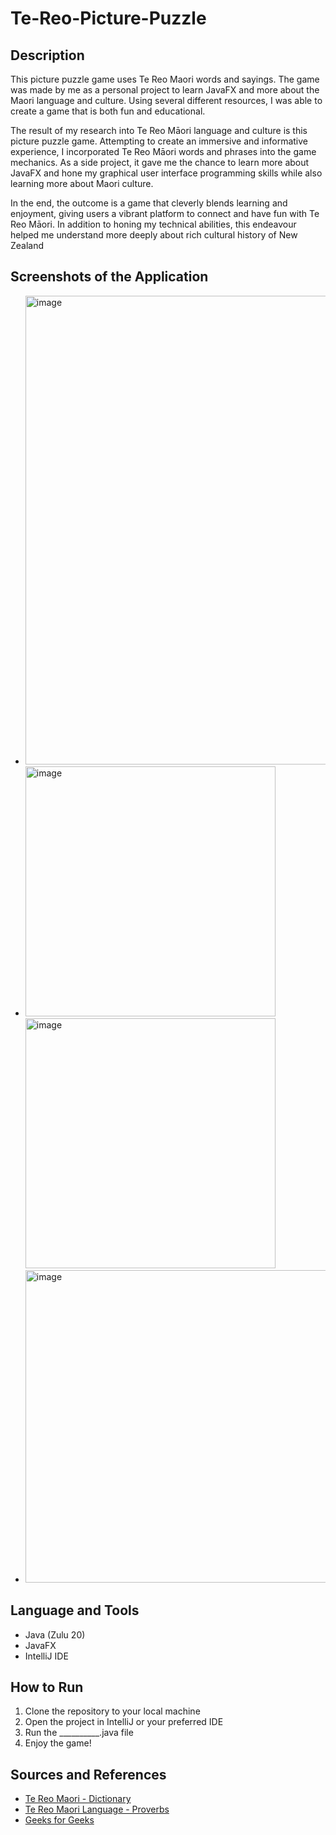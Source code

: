 # Te-Reo-Picture-Puzzle 

## Description 
This picture puzzle game uses Te Reo Maori words and sayings. The game was made by me as a personal project to learn JavaFX and more about the Maori language and culture. Using several different resources, I was able to create a game that is both fun and educational.

The result of my research into Te Reo Māori language and culture is this picture puzzle game. Attempting to create an immersive and informative experience, I incorporated Te Reo Māori words and phrases into the game mechanics. As a side project, it gave me the chance to learn more about JavaFX and hone my graphical user interface programming skills while also learning more about Maori culture.

In the end, the outcome is a game that cleverly blends learning and enjoyment, giving users a vibrant platform to connect and have fun with Te Reo Māori. In addition to honing my technical abilities, this endeavour helped me understand more deeply about rich cultural history of New Zealand

## Screenshots of the Application 
- <img width="750" alt="image" src="https://github.com/neerajpatel1234/Te-Reo-Picture-Puzzle/assets/114114241/27a0e125-5e94-4c8c-b5e3-105078bc73a0">
- <img width="400" alt="image" src="https://github.com/neerajpatel1234/Te-Reo-Picture-Puzzle/assets/114114241/2fbcf6a7-b377-450f-92e0-df7561dd28b8"> <img width="400" alt="image" src="https://github.com/neerajpatel1234/Te-Reo-Picture-Puzzle/assets/114114241/45619bd1-8448-4683-a5d8-2ebc8b179223">
- <img width="500" alt="image" src="https://github.com/neerajpatel1234/Te-Reo-Picture-Puzzle/assets/114114241/4a67634e-4da4-4241-911d-f94b845a21dd"> 



## Language and Tools 
- Java (Zulu 20)
- JavaFX
- IntelliJ IDE 

## How to Run 
1. Clone the repository to your local machine
2. Open the project in IntelliJ or your preferred IDE
3. Run the __________.java file
4. Enjoy the game!

## Sources and References 
* [Te Reo Maori - Dictionary](https://www.maoridictionary.co.nz/)
* [Te Reo Maori Language - Proverbs](https://www.maorilanguage.net/maori-proverbs)
* [Geeks for Geeks](https://www.geeksforgeeks.org/memory-game-in-java/)
